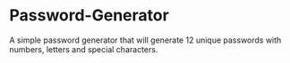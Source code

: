# Password-Generator
A simple password generator that will generate 12 unique passwords with numbers, letters and special characters.

